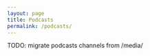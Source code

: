 ```yaml
---
layout: page
title: Podcasts
permalink: /podcasts/
---
```


TODO: migrate podcasts channels from /media/
